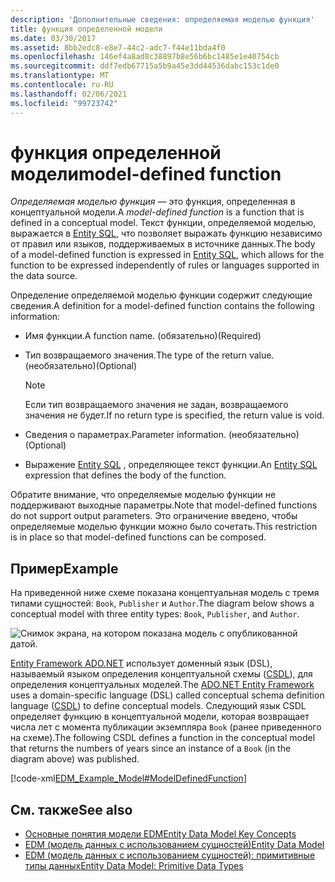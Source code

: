 ```yaml
---
description: 'Дополнительные сведения: определяемая моделью функция'
title: функция определенной модели
ms.date: 03/30/2017
ms.assetid: 8bb2edc8-e8e7-44c2-adc7-f44e11bda4f0
ms.openlocfilehash: 146ef4a8ad8c38897b8e56b6bc1485e1e40754cb
ms.sourcegitcommit: ddf7edb67715a5b9a45e3dd44536dabc153c1de0
ms.translationtype: MT
ms.contentlocale: ru-RU
ms.lasthandoff: 02/06/2021
ms.locfileid: "99723742"
---
```

# <a name="model-defined-function"></a><span data-ttu-id="3adf2-103">функция определенной модели</span><span class="sxs-lookup"><span data-stu-id="3adf2-103">model-defined function</span></span>

<span data-ttu-id="3adf2-104">*Определяемая моделью функция* — это функция, определенная в концептуальной модели.</span><span class="sxs-lookup"><span data-stu-id="3adf2-104">A *model-defined function* is a function that is defined in a conceptual model.</span></span> <span data-ttu-id="3adf2-105">Текст функции, определяемой моделью, выражается в [Entity SQL](./ef/language-reference/entity-sql-language.md), что позволяет выражать функцию независимо от правил или языков, поддерживаемых в источнике данных.</span><span class="sxs-lookup"><span data-stu-id="3adf2-105">The body of a model-defined function is expressed in [Entity SQL](./ef/language-reference/entity-sql-language.md), which allows for the function to be expressed independently of rules or languages supported in the data source.</span></span>  
  
 <span data-ttu-id="3adf2-106">Определение определяемой моделью функции содержит следующие сведения.</span><span class="sxs-lookup"><span data-stu-id="3adf2-106">A definition for a model-defined function contains the following information:</span></span>  
  
- <span data-ttu-id="3adf2-107">Имя функции.</span><span class="sxs-lookup"><span data-stu-id="3adf2-107">A function name.</span></span> <span data-ttu-id="3adf2-108">(обязательно)</span><span class="sxs-lookup"><span data-stu-id="3adf2-108">(Required)</span></span>  
  
- <span data-ttu-id="3adf2-109">Тип возвращаемого значения.</span><span class="sxs-lookup"><span data-stu-id="3adf2-109">The type of the return value.</span></span> <span data-ttu-id="3adf2-110">(необязательно)</span><span class="sxs-lookup"><span data-stu-id="3adf2-110">(Optional)</span></span>  
  
    > [!NOTE]
    > <span data-ttu-id="3adf2-111">Если тип возвращаемого значения не задан, возвращаемого значения не будет.</span><span class="sxs-lookup"><span data-stu-id="3adf2-111">If no return type is specified, the return value is void.</span></span>  
  
- <span data-ttu-id="3adf2-112">Сведения о параметрах.</span><span class="sxs-lookup"><span data-stu-id="3adf2-112">Parameter information.</span></span> <span data-ttu-id="3adf2-113">(необязательно)</span><span class="sxs-lookup"><span data-stu-id="3adf2-113">(Optional)</span></span>  
  
- <span data-ttu-id="3adf2-114">Выражение [Entity SQL](./ef/language-reference/entity-sql-language.md) , определяющее текст функции.</span><span class="sxs-lookup"><span data-stu-id="3adf2-114">An [Entity SQL](./ef/language-reference/entity-sql-language.md) expression that defines the body of the function.</span></span>  
  
 <span data-ttu-id="3adf2-115">Обратите внимание, что определяемые моделью функции не поддерживают выходные параметры.</span><span class="sxs-lookup"><span data-stu-id="3adf2-115">Note that model-defined functions do not support output parameters.</span></span> <span data-ttu-id="3adf2-116">Это ограничение введено, чтобы определяемые моделью функции можно было сочетать.</span><span class="sxs-lookup"><span data-stu-id="3adf2-116">This restriction is in place so that model-defined functions can be composed.</span></span>  
  
## <a name="example"></a><span data-ttu-id="3adf2-117">Пример</span><span class="sxs-lookup"><span data-stu-id="3adf2-117">Example</span></span>  

 <span data-ttu-id="3adf2-118">На приведенной ниже схеме показана концептуальная модель с тремя типами сущностей: `Book`, `Publisher` и `Author`.</span><span class="sxs-lookup"><span data-stu-id="3adf2-118">The diagram below shows a conceptual model with three entity types: `Book`, `Publisher`, and `Author`.</span></span>  
  
 ![Снимок экрана, на котором показана модель с опубликованной датой.](./media/model-defined-function/model-published-date-three-entity-types.gif)  
  
 <span data-ttu-id="3adf2-120">[Entity Framework ADO.NET](./ef/index.md) использует доменный язык (DSL), называемый языком определения концептуальной схемы ([CSDL](/ef/ef6/modeling/designer/advanced/edmx/csdl-spec)), для определения концептуальных моделей.</span><span class="sxs-lookup"><span data-stu-id="3adf2-120">The [ADO.NET Entity Framework](./ef/index.md) uses a domain-specific language (DSL) called conceptual schema definition language ([CSDL](/ef/ef6/modeling/designer/advanced/edmx/csdl-spec)) to define conceptual models.</span></span> <span data-ttu-id="3adf2-121">Следующий язык CSDL определяет функцию в концептуальной модели, которая возвращает числа лет с момента публикации экземпляра `Book` (ранее приведенного на схеме).</span><span class="sxs-lookup"><span data-stu-id="3adf2-121">The following CSDL defines a function in the conceptual model that returns the numbers of years since an instance of a `Book` (in the diagram above) was published.</span></span>  
  
 [!code-xml[EDM_Example_Model#ModelDefinedFunction](../../../../samples/snippets/xml/VS_Snippets_Data/edm_example_model/xml/books4.edmx#modeldefinedfunction)]  
  
## <a name="see-also"></a><span data-ttu-id="3adf2-122">См. также</span><span class="sxs-lookup"><span data-stu-id="3adf2-122">See also</span></span>

- [<span data-ttu-id="3adf2-123">Основные понятия модели EDM</span><span class="sxs-lookup"><span data-stu-id="3adf2-123">Entity Data Model Key Concepts</span></span>](entity-data-model-key-concepts.md)
- [<span data-ttu-id="3adf2-124">EDM (модель данных с использованием сущностей)</span><span class="sxs-lookup"><span data-stu-id="3adf2-124">Entity Data Model</span></span>](entity-data-model.md)
- [<span data-ttu-id="3adf2-125">EDM (модель данных с использованием сущностей): примитивные типы данных</span><span class="sxs-lookup"><span data-stu-id="3adf2-125">Entity Data Model: Primitive Data Types</span></span>](entity-data-model-primitive-data-types.md)
